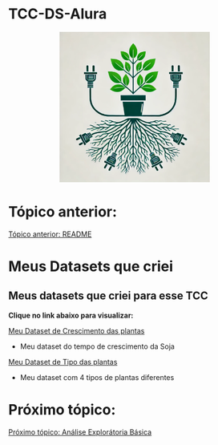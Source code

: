 # TCC-DS-Alura
<p align="center">
    <img src="../icone.webp" width="300px" height="300px">
</p>

# Tópico anterior:
[Tópico anterior: README](../README.md)

# Meus Datasets que criei

## Meus datasets que criei para esse TCC
**Clique no link abaixo para visualizar:**

[ Meu Dataset de Crescimento das plantas ](../criando-dataset-crescimento/)
 - Meu dataset do tempo de crescimento da Soja

[ Meu Dataset de Tipo das plantas ](../criando-dataset-multiclasse/)
 - Meu dataset com 4 tipos de plantas diferentes

# Próximo tópico:
[Próximo tópico: Análise Explorátoria Básica](../analise-exploratoria/)
